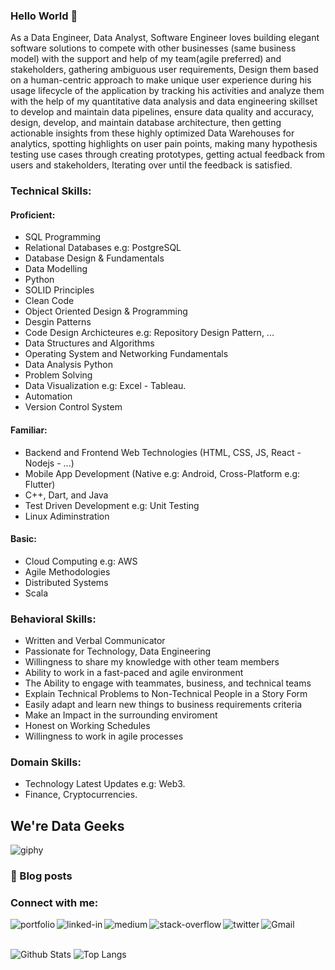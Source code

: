### Hello World 👋
As a Data Engineer, Data Analyst, Software Engineer loves building elegant software solutions to compete with other businesses (same business model) with the support and help of my team(agile preferred) and stakeholders, gathering ambiguous user requirements, Design them based on a human-centric approach to make unique user experience during his usage lifecycle of the application by tracking his activities and analyze them with the help of my quantitative data analysis and data engineering skillset to develop and maintain data pipelines, ensure data quality and accuracy, design, develop, and maintain database architecture, then getting actionable insights from these highly optimized Data Warehouses for analytics, spotting highlights on user pain points, making many hypothesis testing use cases through creating prototypes, getting actual feedback from users and stakeholders, Iterating over until the feedback is satisfied.

### Technical Skills:
  #### Proficient:
   - SQL Programming
   - Relational Databases e.g: PostgreSQL
   - Database Design & Fundamentals
   - Data Modelling
   - Python 
   - SOLID Principles
   - Clean Code
   - Object Oriented Design & Programming
   - Desgin Patterns
   - Code Design Archicteures e.g: Repository Design Pattern, ...
   - Data Structures and Algorithms
   - Operating System and Networking Fundamentals
   - Data Analysis Python
   - Problem Solving
   - Data Visualization e.g: Excel - Tableau.
   - Automation
   - Version Control System
  
  #### Familiar:
   - Backend and Frontend Web Technologies (HTML, CSS, JS, React - Nodejs - ...)
   - Mobile App Development (Native e.g: Android, Cross-Platform e.g: Flutter)
   - C++, Dart, and Java
   - Test Driven Development e.g: Unit Testing
   - Linux Adiminstration
  
  #### Basic:
   - Cloud Computing e.g: AWS
   - Agile Methodologies
   - Distributed Systems
   - Scala
 
### Behavioral Skills:
 - Written and Verbal Communicator
 - Passionate for Technology, Data Engineering
 - Willingness to share my knowledge with other team members
 - Ability to work in a fast-paced and agile environment
 - The Ability to engage with teammates, business, and technical teams
 - Explain Technical Problems to Non-Technical People in a Story Form
 - Easily adapt and learn new things to business requirements criteria
 - Make an Impact in the surrounding enviroment
 - Honest on Working Schedules
 - Willingness to work in agile processes

### Domain Skills:
 - Technology Latest Updates e.g: Web3.
 - Finance, Cryptocurrencies.


## We're Data Geeks

![giphy](https://user-images.githubusercontent.com/69568555/158992760-339b6202-0c6c-467c-99cf-41754a624b9c.gif)


### 📕 Blog posts
<!-- BLOG-POST-LIST:START -->
<!-- BLOG-POST-LIST:END -->

### Connect with me:
[<img align="left" alt="portfolio" src="https://img.shields.io/badge/my_portfolio-000?style=for-the-badge&logo=ko-fi&logoColor=white" />](https://www.mohamedawnallah.com/)

[<img align="left" alt="linked-in" src="https://img.shields.io/badge/linkedin-%230077B5.svg?&style=for-the-badge&logo=linkedin&logoColor=white" />](https://www.linkedin.com/in/mohamed-awnallah-1775ab1b3/)

[<img align="left" alt="medium" src="https://img.shields.io/badge/medium-%2312100E.svg?&style=for-the-badge&logo=medium&logoColor=white" />](https://medium.com/@mohamed_awni/)

[<img align="left" alt="stack-overflow" src="https://img.shields.io/badge/stack%20overflow-FE7A16?logo=stack-overflow&logoColor=white&style=for-the-badge" />](https://stackoverflow.com/users/14149127/mohamed-mohey)

[<img align="left" alt="twitter" src="https://img.shields.io/badge/twitter-%231DA1F2.svg?&style=for-the-badge&logo=twitter&logoColor=white" />](https://twitter.com/MohamedAwnallah)

[<img align="left" alt="Gmail" src="https://img.shields.io/badge/Gmail-D14836?style=for-the-badge&logo=gmail&logoColor=white" />](mailto:mohamedmohey2352@gmail.com)

<br>
<br>

![Github Stats](https://github-readme-stats.vercel.app/api?username=mhmdawnallah&count_private=true&show_icons=true&include_all_commits=true)
![Top Langs](https://github-readme-stats.vercel.app/api/top-langs/?username=mhmdawnallah&hide=TeX&layout=compact)
